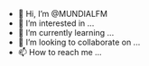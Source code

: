 - 👋 Hi, I’m @MUNDIALFM
- 👀 I’m interested in ...
- 🌱 I’m currently learning ...
- 💞️ I’m looking to collaborate on ...
- 📫 How to reach me ...

<!---
MUNDIALFM/MUNDIALFM is a ✨ special ✨ repository because its `README.md` (this file) appears on your GitHub profile.
You can click the Preview link to take a look at your changes.
--->
